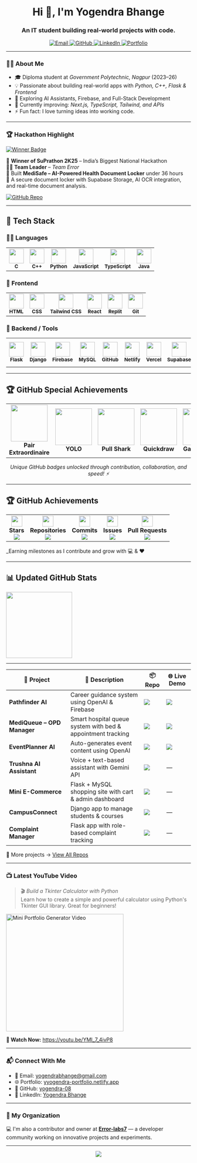 

<h1 align="center">Hi 👋, I'm Yogendra Bhange</h1>
<h3 align="center">An IT student building real-world projects with code.</h3>

<p align="center">
  <a href="mailto:yogendrabhange@gmail.com" target="_blank">
    <img src="https://img.shields.io/badge/Gmail-D14836?style=for-the-badge&logo=gmail&logoColor=white" alt="Email"/>
  </a>
  <a href="https://github.com/yogendra-08" target="_blank">
    <img src="https://img.shields.io/badge/GitHub-100000?style=for-the-badge&logo=github&logoColor=white" alt="GitHub"/>
  </a>
  <a href="https://www.linkedin.com/in/yogendra-bhange" target="_blank">
    <img src="https://img.shields.io/badge/LinkedIn-0077B5?style=for-the-badge&logo=linkedin&logoColor=white" alt="LinkedIn"/>
  </a>
  <a href="https://yyogendra-portfolio.netlify.app/" target="_blank">
    <img src="https://img.shields.io/badge/Portfolio-1e1e1e?style=for-the-badge&logo=firefox&logoColor=white" alt="Portfolio"/>
  </a>
</p>

---

### 👨‍💻 About Me

- 🎓 Diploma student at *Government Polytechnic, Nagpur* (2023–26)  
- 💡 Passionate about building real-world apps with *Python, C++, Flask & Frontend*  
- 🧠 Exploring AI Assistants, Firebase, and Full-Stack Development  
- 🌱 Currently improving: *Next.js, TypeScript, Tailwind, and APIs*  
- ⚡ Fun fact: I love turning ideas into working code.

---
### 🏆 Hackathon Highlight

[![Winner Badge](https://img.shields.io/badge/SuPrathon%202K25-WINNER-blueviolet?style=for-the-badge&logo=hackthebox)](https://github.com/yogendra-27-bhange)

🥇 **Winner of SuPrathon 2K25** – India’s Biggest National Hackathon  
👨‍💻 **Team Leader** – *Team Error*  
🚀 Built **MediSafe – AI-Powered Health Document Locker** under 36 hours  
🔐 A secure document locker with Supabase Storage, AI OCR integration, and real-time document analysis.


[![GitHub Repo](https://img.shields.io/badge/-GitHub%20Repo-24292F?style=for-the-badge&logo=github)](https://github.com/yogendra-08/medisafe-health-locker)

---


## 💼 Tech Stack


### 👨‍💻 Languages  
<table>
  <tr>
    <td align="center">
      <img src="https://skillicons.dev/icons?i=c" width="40"/><br><sub><b>C</b></sub>
    </td>
    <td align="center">
      <img src="https://skillicons.dev/icons?i=cpp" width="40"/><br><sub><b>C++</b></sub>
    </td>
    <td align="center">
      <img src="https://skillicons.dev/icons?i=python" width="40"/><br><sub><b>Python</b></sub>
    </td>
    <td align="center">
      <img src="https://skillicons.dev/icons?i=js" width="40"/><br><sub><b>JavaScript</b></sub>
    </td>
    <td align="center">
      <img src="https://skillicons.dev/icons?i=ts" width="40"/><br><sub><b>TypeScript</b></sub>
    </td>
    <td align="center">
      <img src="https://skillicons.dev/icons?i=java" width="40"/><br><sub><b>Java</b></sub>
    </td>
  </tr>
</table>




### 🎨 Frontend  
<table>
  <tr>
    <td align="center">
      <img src="https://skillicons.dev/icons?i=html" width="40"/><br><sub><b>HTML</b></sub>
    </td>
    <td align="center">
      <img src="https://skillicons.dev/icons?i=css" width="40"/><br><sub><b>CSS</b></sub>
    </td>
    <td align="center">
      <img src="https://skillicons.dev/icons?i=tailwind" width="40"/><br><sub><b>Tailwind CSS</b></sub>
    </td>
    <td align="center">
      <img src="https://skillicons.dev/icons?i=react" width="40"/><br><sub><b>React</b></sub>
    </td>
    <td align="center">
      <img src="https://skillicons.dev/icons?i=replit" width="40"/><br><sub><b>Replit</b></sub>
    </td>
    <td align="center">
      <img src="https://skillicons.dev/icons?i=git" width="40"/><br><sub><b>Git</b></sub>
    </td>
  </tr>
</table>



### 🔧 Backend / Tools  
<table>
  <tr>
    <td align="center">
      <img src="https://skillicons.dev/icons?i=flask" width="40"/><br><sub><b>Flask</b></sub>
    </td>
    <td align="center">
      <img src="https://skillicons.dev/icons?i=django" width="40"/><br><sub><b>Django</b></sub>
    </td>
    <td align="center">
      <img src="https://skillicons.dev/icons?i=firebase" width="40"/><br><sub><b>Firebase</b></sub>
    </td>
    <td align="center">
      <img src="https://skillicons.dev/icons?i=mysql" width="40"/><br><sub><b>MySQL</b></sub>
    </td>
    <td align="center">
      <img src="https://skillicons.dev/icons?i=github" width="40"/><br><sub><b>GitHub</b></sub>
    </td>
    <td align="center">
      <img src="https://skillicons.dev/icons?i=netlify" width="40"/><br><sub><b>Netlify</b></sub>
    </td>
      <td align="center">
      <img src="https://skillicons.dev/icons?i=vercel" width="40"/><br><sub><b>Vercel</b></sub>
    </td>
    <td align="center">
      <img src="https://skillicons.dev/icons?i=supabase" width="40"/><br><sub><b>Supabase</b></sub>
    </td>
      <td align="center">
      <img src="https://skillicons.dev/icons?i=figma" width="40"/><br><sub><b>Figma</b></sub>
      </td>  
    <td align="center">
      <img src="https://skillicons.dev/icons?i=vscode" width="40"/><br><sub><b>VS Code</b></sub>
    </td>
     </tr>
</table>


---

## 🏆 GitHub Special Achievements

<table align="center"> <tr> <td align="center"> <img src="https://github.githubassets.com/images/modules/profile/achievements/pair-extraordinaire-default.png" width="100" /><br /> <b>Pair Extraordinaire</b> </td> <td align="center"> <img src="https://github.githubassets.com/images/modules/profile/achievements/yolo-default.png" width="100" /><br /> <b>YOLO</b> </td> <td align="center"> <img src="https://github.githubassets.com/images/modules/profile/achievements/pull-shark-default.png" width="100" /><br /> <b>Pull Shark</b> </td> <td align="center"> <img src="https://github.githubassets.com/images/modules/profile/achievements/quickdraw-default.png" width="100" /><br /> <b>Quickdraw</b> </td> <td align="center"> <img src="https://github.githubassets.com/images/modules/profile/achievements/galaxy-brain-default.png" width="100" /><br /> <b>Galaxy Brain</b> </td> </tr> </table> <p align="center"><i>Unique GitHub badges unlocked through contribution, collaboration, and speed! ⚡</i></p>


---


## 🏆 GitHub Achievements


<table>
  <tr>
    <td align="center">
      <img src="https://img.icons8.com/emoji/48/000000/star-emoji.png" width="30"/><br/>
      <b>Stars</b><br/>
      <img src="https://img.shields.io/badge/41-FFD700?style=for-the-badge&label=Stars&logo=github&logoColor=black"/>
    </td>
    <td align="center">
      <img src="https://img.icons8.com/color/48/source-code.png" width="30"/><br/>
      <b>Repositories</b><br/>
      <img src="https://img.shields.io/badge/24-1E90FF?style=for-the-badge&label=Repos&logo=github"/>
    </td>
    <td align="center">
      <img src="https://img.icons8.com/color/48/git.png" width="30"/><br/>
      <b>Commits</b><br/>
      <img src="https://img.shields.io/badge/66-AA00FF?style=for-the-badge&label=Commits&logo=git"/>
    </td>
    <td align="center">
      <img src="https://img.icons8.com/color/48/bug.png" width="30"/><br/>
      <b>Issues</b><br/>
      <img src="https://img.shields.io/badge/1-E94B3C?style=for-the-badge&label=Issues&logo=github"/>
    </td>
    <td align="center">
      <img src="https://img.icons8.com/color/48/merge-git.png" width="30"/><br/>
      <b>Pull Requests</b><br/>
      <img src="https://img.shields.io/badge/1-FFA500?style=for-the-badge&label=PRs&logo=github"/>
    </td>
  </tr>
</table>

_Earning milestones as I contribute and grow with 💻 & ❤️

---


## 📊 Updated GitHub Stats

<p align="left">
  <img src="https://github-readme-streak-stats.herokuapp.com/?user=yogendra-08&theme=tokyonight" height="180"/>
</p>

---


<table>
  <thead>
    <tr>
      <th>🚀 Project</th>
      <th>📝 Description</th>
      <th>📦 Repo</th>
      <th>🌐 Live Demo</th>
    </tr>
  </thead>
  <tbody>
    <tr>
      <td><b>Pathfinder AI</b></td>
      <td>Career guidance system using OpenAI & Firebase</td>
      <td><a href="https://github.com/yogendra-08/Pathfinder-AI-sih1781">
        <img src="https://img.shields.io/badge/GitHub-Repo-blue?style=for-the-badge&logo=github" /></a></td>
      <td><a href="https://pathfinder-aiyy.netlify.app/">
        <img src="https://img.shields.io/badge/View-Demo-brightgreen?style=for-the-badge&logo=netlify" /></a></td>
    </tr>
    <tr>
      <td><b>MediQueue – OPD Manager</b></td>
      <td>Smart hospital queue system with bed & appointment tracking</td>
      <td><a href="https://github.com/yogendra-08/mediqueue-sih1620-opd-management">
        <img src="https://img.shields.io/badge/GitHub-Repo-blue?style=for-the-badge&logo=github" /></a></td>
      <td><a href="https://mediqueue-yy.netlify.app/">
        <img src="https://img.shields.io/badge/View-Demo-brightgreen?style=for-the-badge&logo=netlify" /></a></td>
    </tr>
    <tr>
      <td><b>EventPlanner AI</b></td>
      <td>Auto-generates event content using OpenAI</td>
      <td><a href="https://github.com/yogendra-08/eventplanner">
        <img src="https://img.shields.io/badge/GitHub-Repo-blue?style=for-the-badge&logo=github" /></a></td>
      <td><a href="https://eventplanner-yy.netlify.app/">
        <img src="https://img.shields.io/badge/View-Demo-brightgreen?style=for-the-badge&logo=netlify" /></a></td>
    </tr>
    <tr>
      <td><b>Trushna AI Assistant</b></td>
      <td>Voice + text-based assistant with Gemini API</td>
      <td><a href="https://github.com/yogendra-08/trushna_ai_assisant">
        <img src="https://img.shields.io/badge/GitHub-Repo-blue?style=for-the-badge&logo=github" /></a></td>
        <td>—</td>
    </tr>
    <tr>
      <td><b>Mini E-Commerce</b></td>
      <td>Flask + MySQL shopping site with cart & admin dashboard</td>
      <td><a href="https://github.com/yogendra-08/mini-ecommerce">
        <img src="https://img.shields.io/badge/GitHub-Repo-blue?style=for-the-badge&logo=github" /></a></td>
      <td>—</td>
    </tr>
    <tr>
      <td><b>CampusConnect</b></td>
      <td>Django app to manage students & courses</td>
      <td><a href="https://github.com/yogendra-08/campusconnect">
        <img src="https://img.shields.io/badge/GitHub-Repo-blue?style=for-the-badge&logo=github" /></a></td>
      <td>—</td>
    </tr>
    <tr>
      <td><b>Complaint Manager</b></td>
      <td>Flask app with role-based complaint tracking</td>
      <td><a href="https://github.com/yogendra-08/complaint-management-system">
        <img src="https://img.shields.io/badge/GitHub-Repo-blue?style=for-the-badge&logo=github" /></a></td>
      <td>—</td>
    </tr>
  </tbody>
</table>

📂 More projects → [View All Repos](https://github.com/yogendra-08?tab=repositories)


---



### 📺 Latest YouTube Video

> 🎬 *Build a Tkinter Calculator with Python*  
> Learn how to create a simple and powerful calculator using Python's Tkinter GUI library. Great for beginners!


<p align="left"> <a href="https://youtu.be/YMI_7_4ivP8" target="_blank"> <img src="https://img.youtube.com/vi/YMI_7_4ivP8/mqdefault.jpg" alt="Mini Portfolio Generator Video" width="320" /> </a> </p> <p align="left"><b>🔗 Watch Now:</b> <a href="https://youtu.be/YMI_7_4ivP8">https://youtu.be/YMI_7_4ivP8</a></p>

---

### 📬 Connect With Me

- 📧 Email: [yogendrabhange@gmail.com](mailto:yogendrabhange@gmail.com)  
- 🌐 Portfolio: [yyogendra-portfolio.netlify.app](https://yyogendra-portfolio.netlify.app/)  
- 🔗 GitHub: [yogendra-08](https://github.com/yogendra-08)  
- 💼 LinkedIn: [Yogendra Bhange](https://www.linkedin.com/in/yogendra-bhange)

---


### 🏢 My Organization

💻 I'm also a contributor and owner at **[Error-labs7](https://github.com/Error-labs7)** — a developer community working on innovative projects and experiments.

---



<p align="center">
  <img src="https://capsule-render.vercel.app/api?type=waving&color=gradient&height=120&section=footer"/>
</p>  

